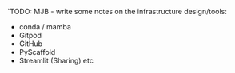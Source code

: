 `TODO: MJB - write some notes on the infrastructure design/tools:
- conda / mamba
- Gitpod
- GitHub
- PyScaffold
- Streamlit (Sharing) etc
